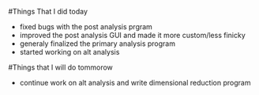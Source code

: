 #Things That I did today
* fixed bugs with the post analysis prgram
* improved the post analysis GUI and made it more custom/less finicky
* generaly finalized the primary analysis program
* started working on alt analysis

#Things that I will do tommorow
  * continue work on alt analysis and write dimensional reduction program
